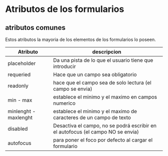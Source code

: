 # Atributos de los formularios

## atributos comunes

Estos atributos la mayoria de los elementos de los formularios lo poseen.

|Atributo| descripcion|
|---|---|
|placeholder|Da una pista de lo que el usuario tiene que introducir|
|requeried| Hace que un campo sea obligatorio|
|readonly| hace que el campo sea de solo lectura (el campo se envia)|
|min - max| establece el minimo y el maximo en campos numerico|
|minlenght - maxlenght|establece el minimo y el maximo de caracteres de un campo de texto|
|disabled|Desactiva el campo, no se podrá escribir en el autofocus (el campo NO se envia)|
|autofocus|para poner el foco por defecto al cargar el formulario|
